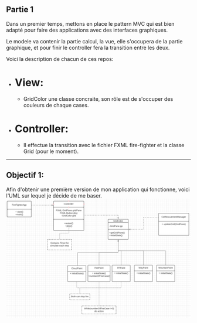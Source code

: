 
Partie 1
---

Dans un premier temps, mettons en place le pattern MVC qui est bien adapté pour faire
des applications avec des interfaces graphiques. 

Le modele va contenir la partie calcul, la vue, elle s'occupera de la partie graphique, et pour finir le controller fera
la transition entre les deux.

Voici la description de chacun de ces repos:


- # View:
  - GridColor une classe concraite, son rôle est de s'occuper des couleurs de chaque cases.
  
- # Controller:
  - Il effectue la transition avec le fichier FXML fire-fighter et la classe Grid (pour le moment).

-----------------
Objectif 1:
--
Afin d'obtenir une première version de mon application qui fonctionne, voici l'UML sur lequel je décide de me baser.
![img.png](firstUml.png)
